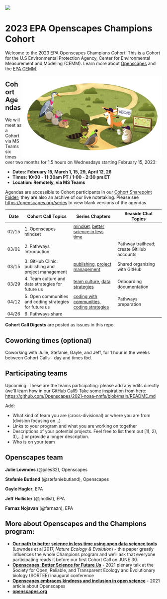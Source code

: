 <a align="left" href="https://github.com/openscapes/2023-epa/"><img src="https://github.githubassets.com/images/modules/logos_page/GitHub-Mark.png" width="35px"></a>

# 2023 EPA Openscapes Champions Cohort

Welcome to the 2023 EPA Openscapes Champions Cohort! This is a Cohort for the U.S Environmental Protection Agency, Center for Environmental Measurement and Modeling (CEMM). Learn more about [Openscapes](https://openscapes.org/) and the [EPA CEMM](https://www.epa.gov/aboutepa/about-center-environmental-measurement-and-modeling-cemm).

<img align="right" src="horst-champions-trailhead.png" width="450">  

## Cohort Agendas

We will meet as a Cohort via MS Teams six times over two months for 1.5 hours on Wednesdays starting February 15, 2023:

- **Dates: February 15, March 1, 15, 29, April 12, 26** 
- **Times: 10:00 - 11:30am PT / 1:00 - 2:30 pm ET**
- **Location: Remotely, via MS Teams**

Agendas are accessible to Cohort participants in our [Cohort Sharepoint Folder](https://usepa.sharepoint.com/sites/CEMMCODSPilot/Shared%20Documents/Forms/AllItems.aspx?RootFolder=%2Fsites%2FCEMMCODSPilot%2FShared%20Documents%2FGeneral%2FOpenscapes%5FCohortCalls%20%5B%202023%2Depa%20%5D&FolderCTID=0x012000C1F1C622E808C8418C01E3E3D461F9D1); they are also an archive of our live notetaking. Please see <https://openscapes.org/series> to view blank versions of the agendas. 

Date | Cohort Call Topics          | Series Chapters |      Seaside Chat Topics
----| ------------------|----------------------|--------------------------------
02/15 | 1. Openscapes mindset | [mindset](https://openscapes.github.io/series/mindset), [better science in less time](https://openscapes.github.io/series/better-science.html) |  
03/01 | 2. Pathways Introduction |  | Pathway trailhead; create GitHub accounts 
03/15 | 3. GitHub Clinic: publishing and project management | [publishing](https://openscapes.github.io/series/github-pub), [project management](https://openscapes.github.io/series/github-issues) | Shared organizing with GitHub
03/29 | 4. Team culture and data strategies for future us | [team culture](https://openscapes.github.io/series/team-culture), [data strategies](https://openscapes.github.io/series/data-strategies) | Onboarding documentation 
04/12 | 5. Open communities and coding strategies for future us | [coding with communities](https://openscapes.github.io/series/communities), [coding strategies](https://openscapes.github.io/series/coding-strategies) | Pathways preparation
04/26 | 6. Pathways share |  | 

**Cohort Call Digests** are posted as issues in this repo.


## Coworking times (optional)

Coworking with Julie, Stefanie, Gayle, and Jeff, for 1 hour in the weeks between Cohort Calls - day and times tbd.


## Participating teams

Upcoming: These are the teams participating: please add any edits directly (we'll learn how in our GitHub Call!) Take some inspiration from here: https://github.com/Openscapes/2021-noaa-nmfs/blob/main/README.md

Add:
 - What kind of team you are (cross-divisional) or where you are from (division focusing on...)
 - Links to your program and what you are working on together
 - Descriptions of your potential projects. Feel free to list them out [1), 2), 3),...] or provide a longer description.
 - Who is on your team


## Openscapes team

**Julie Lowndes** (@jules32), Openscapes 

**Stefanie Butland** (@stefaniebutland), Openscapes

**Gayle Hagler**, EPA

**Jeff Hollister** (@jhollist), EPA

**Farnaz Nojavan** (@farnazn), EPA

## More about Openscapes and the Champions program:

* **[Our path to better science in less time using open data science tools](https://www.nature.com/articles/s41559-017-0160)** (Lowndes et al 2017, _Nature Ecology & Evolution_) - this paper greatly influences the whole Champions program and we’ll ask that everyone participating reads it before our first Cohort Call on JUNE 30. 
* **[Openscapes: Better Science for Future Us](https://docs.google.com/presentation/d/1HGw4P095-lblHiGQHXYidHiVysjrPxuojxTxKtE13vk/edit#slide=id.ge2b7c2f974_0_2017)** - 2021 plenary talk at the Society for Open, Reliable, and Transparent Ecology and Evolutionary biology (SORTEE) inaugural conference 
* **[Openscapes embraces kindness and inclusion in open science](https://sparcopen.org/impact-story/openscapes-embraces-kindness-and-inclusion-of-open-science/)** - 2021 article about Openscapes
* **[openscapes.org](https://openscapes.org/)**
